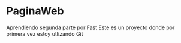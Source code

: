 # PaginaWeb
Aprendiendo segunda parte por Fast
Este es un proyecto donde por primera vez estoy utlizando Git
